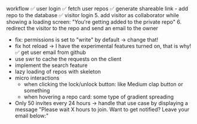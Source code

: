 workflow
✅ user login
✅ fetch user repos
✅ generate shareable link
    - add repo to the database
✅ visitor login
5. add visitor as collaborator while showing a loading screen: "You're getting added to the private repo"
6. redirect the visitor to the repo and send an email to the owner


- fix: permissions is set to "write" by default -> change that!
- fix hot reload -> I have the experimental features turned on, that is why!
✅ get user email from github
- use swr to cache the requests on the client
- implement the search feature
- lazy loading of repos with skeleton
- micro interactions
  - when clicking the lock/unlock button: like Medium clap button or something
  - when hovering a repo card: some type of gradient spreading
- Only 50 invites every 24 hours -> handle that use case by displaying a message "Please wait X hours to join. Want to get notified? Leave your email below:"